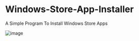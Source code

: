 # Windows-Store-App-Installer
A Simple Program To Install Windows Store Apps

![image](https://user-images.githubusercontent.com/83004520/154809372-b5a89b8e-0922-43e2-861d-c4280b9734d8.png)
